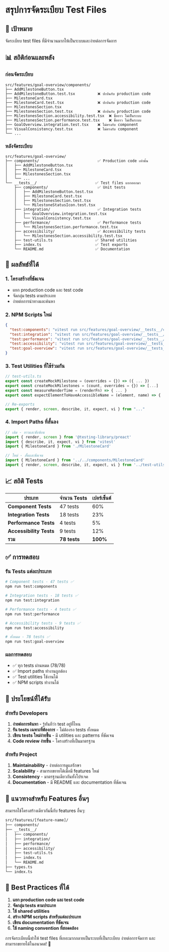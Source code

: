 # สรุปการจัดระเบียบ Test Files

## 🎯 เป้าหมาย
จัดระเบียบ test files ที่มีจำนวนมากให้เป็นระบบและง่ายต่อการจัดการ

## 📊 สถิติก่อนและหลัง

### ก่อนจัดระเบียบ
```
src/features/goal-overview/components/
├── AddMilestoneButton.tsx
├── AddMilestoneButton.test.tsx          ❌ ปะปนกับ production code
├── MilestoneCard.tsx
├── MilestoneCard.test.tsx               ❌ ปะปนกับ production code
├── MilestonesSection.tsx
├── MilestonesSection.test.tsx           ❌ ปะปนกับ production code
├── MilestonesSection.accessibility.test.tsx  ❌ ชื่อยาว ไม่เป็นระบบ
├── MilestonesSection.performance.test.tsx    ❌ ชื่อยาว ไม่เป็นระบบ
├── GoalOverview.integration.test.tsx    ❌ ไม่ตรงกับ component
├── VisualConsistency.test.tsx           ❌ ไม่ตรงกับ component
└── ...
```

### หลังจัดระเบียบ
```
src/features/goal-overview/
├── components/                          ✅ Production code เท่านั้น
│   ├── AddMilestoneButton.tsx
│   ├── MilestoneCard.tsx
│   ├── MilestonesSection.tsx
│   └── ...
└── __tests__/                          ✅ Test files แยกออกมา
    ├── components/                      ✅ Unit tests
    │   ├── AddMilestoneButton.test.tsx
    │   ├── MilestoneCard.test.tsx
    │   ├── MilestonesSection.test.tsx
    │   └── MilestoneStatusIcon.test.tsx
    ├── integration/                     ✅ Integration tests
    │   ├── GoalOverview.integration.test.tsx
    │   └── VisualConsistency.test.tsx
    ├── performance/                     ✅ Performance tests
    │   └── MilestonesSection.performance.test.tsx
    ├── accessibility/                   ✅ Accessibility tests
    │   └── MilestonesSection.accessibility.test.tsx
    ├── test-utils.ts                   ✅ Shared utilities
    ├── index.ts                        ✅ Test exports
    └── README.md                       ✅ Documentation
```

## 🚀 ผลลัพธ์ที่ได้

### 1. **โครงสร้างที่ชัดเจน**
- แยก production code และ test code
- จัดกลุ่ม tests ตามประเภท
- ง่ายต่อการนำทางและค้นหา

### 2. **NPM Scripts ใหม่**
```json
{
  "test:components": "vitest run src/features/goal-overview/__tests__/components/",
  "test:integration": "vitest run src/features/goal-overview/__tests__/integration/",
  "test:performance": "vitest run src/features/goal-overview/__tests__/performance/",
  "test:accessibility": "vitest run src/features/goal-overview/__tests__/accessibility/",
  "test:goal-overview": "vitest run src/features/goal-overview/__tests__/"
}
```

### 3. **Test Utilities ที่ใช้ร่วมกัน**
```typescript
// test-utils.ts
export const createMockMilestone = (overrides = {}) => ({ ... })
export const createMockMilestones = (count, overrides = {}) => [...]
export const measureRenderTime = (renderFn) => { ... }
export const expectElementToHaveAccessibleName = (element, name) => { ... }

// Re-exports
export { render, screen, describe, it, expect, vi } from "..."
```

### 4. **Import Paths ที่สั้นลง**
```typescript
// เดิม - ยาวและซับซ้อน
import { render, screen } from '@testing-library/preact'
import { describe, it, expect, vi } from 'vitest'
import { MilestoneCard } from './MilestoneCard'

// ใหม่ - สั้นและชัดเจน
import { MilestoneCard } from '../../components/MilestoneCard'
import { render, screen, describe, it, expect, vi } from '../test-utils'
```

## 📈 สถิติ Tests

| ประเภท | จำนวน Tests | เปอร์เซ็นต์ |
|--------|-------------|-------------|
| **Component Tests** | 47 tests | 60% |
| **Integration Tests** | 18 tests | 23% |
| **Performance Tests** | 4 tests | 5% |
| **Accessibility Tests** | 9 tests | 12% |
| **รวม** | **78 tests** | **100%** |

## ✅ การทดสอบ

### รัน Tests แต่ละประเภท
```bash
# Component tests - 47 tests ✅
npm run test:components

# Integration tests - 18 tests ✅  
npm run test:integration

# Performance tests - 4 tests ✅
npm run test:performance

# Accessibility tests - 9 tests ✅
npm run test:accessibility

# ทั้งหมด - 78 tests ✅
npm run test:goal-overview
```

### ผลการทดสอบ
- ✅ ทุก tests ผ่านหมด (78/78)
- ✅ Import paths ทำงานถูกต้อง
- ✅ Test utilities ใช้งานได้
- ✅ NPM scripts ทำงานได้

## 🎉 ประโยชน์ที่ได้รับ

### สำหรับ Developers
1. **ง่ายต่อการค้นหา** - รู้ทันทีว่า test อยู่ที่ไหน
2. **รัน tests เฉพาะที่ต้องการ** - ไม่ต้องรอ tests ทั้งหมด
3. **เขียน tests ใหม่ง่ายขึ้น** - มี utilities และ patterns ที่ชัดเจน
4. **Code review ง่ายขึ้น** - โครงสร้างที่เป็นมาตรฐาน

### สำหรับ Project
1. **Maintainability** - ง่ายต่อการดูแลรักษา
2. **Scalability** - สามารถขยายได้เมื่อมี features ใหม่
3. **Consistency** - มาตรฐานเดียวกันทั้งโปรเจค
4. **Documentation** - มี README และ documentation ที่ชัดเจน

## 🔄 แนวทางสำหรับ Features อื่นๆ

สามารถใช้โครงสร้างเดียวกันนี้กับ features อื่นๆ:

```bash
src/features/[feature-name]/
├── components/
├── __tests__/
│   ├── components/
│   ├── integration/
│   ├── performance/
│   ├── accessibility/
│   ├── test-utils.ts
│   ├── index.ts
│   └── README.md
├── types.ts
└── index.ts
```

## 📝 Best Practices ที่ได้

1. **แยก production code และ test code**
2. **จัดกลุ่ม tests ตามประเภท**
3. **ใช้ shared utilities**
4. **สร้าง NPM scripts สำหรับแต่ละประเภท**
5. **เขียน documentation ที่ชัดเจน**
6. **ใช้ naming convention ที่สอดคล้อง**

การจัดระเบียบนี้ทำให้ test files ที่เยอะมากกลายเป็นระบบที่เป็นระเบียบ ง่ายต่อการจัดการ และสามารถขยายได้ในอนาคต! 🎯
